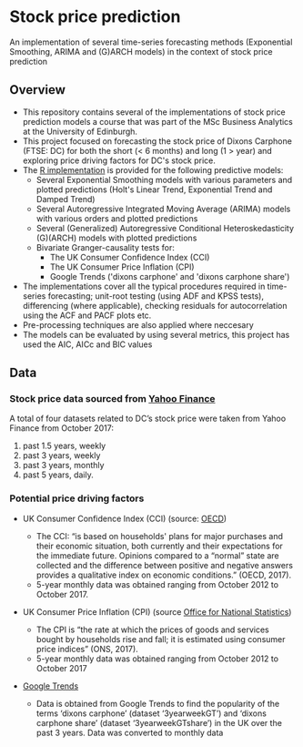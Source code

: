 # Stock price prediction
An implementation of several time-series forecasting methods (Exponential Smoothing, ARIMA and (G)ARCH models) in the context of stock price prediction

## Overview

- This repository contains several of the implementations of stock price prediction models a course that was part of the MSc Business Analytics at the University of Edinburgh. 
- This project focused on forecasting the stock price of Dixons Carphone (FTSE: DC) for both the short (< 6 months) and long (1 > year) and exploring price driving factors for DC's stock price. 
- The [R implementation](/stock_price_prediction/stock_price_prediction.R) is provided for the following predictive models:
  - Several Exponential Smoothing models with various parameters and plotted predictions (Holt's Linear Trend, Exponential Trend and Damped Trend)
  - Several Autoregressive Integrated Moving Average (ARIMA) models with various orders and plotted predictions
  - Several (Generalized) Autoregressive Conditional Heteroskedasticity (G)(ARCH) models with plotted predictions
  - Bivariate Granger-causality tests for:
    - The UK Consumer Confidence Index (CCI)
    - The UK Consumer Price Inflation (CPI)
    - Google Trends ('dixons carphone' and 'dixons carphone share')
- The implementations cover all the typical procedures required in time-series forecasting; unit-root testing (using ADF and KPSS tests), differencing (where applicable), checking residuals for autocorrelation using the ACF and PACF plots etc.
- Pre-processing techniques are also applied where neccesary
- The models can be evaluated by using several metrics, this project has used the AIC, AICc and BIC values

## Data

### Stock price data sourced from [Yahoo Finance](https://finance.yahoo.com/quote/DC.L)
A total of four datasets related to DC’s stock price were taken from Yahoo Finance from October 2017:
1. past 1.5 years, weekly
2. past 3 years, weekly
3. past 3 years, monthly 
4. past 5 years, daily.

### Potential price driving factors
- UK Consumer Confidence Index (CCI) (source: [OECD](https://data.oecd.org/leadind/consumer-confidence-index-cci.htm))
    - The CCI: “is based on households' plans for major purchases and their economic situation, both currently and their expectations for the immediate future. Opinions compared to a “normal” state are collected and the difference between positive and negative answers provides a qualitative index on economic conditions.” (OECD, 2017).
    - 5-year monthly data was obtained ranging from October 2012 to October 2017.

- UK Consumer Price Inflation (CPI) (source [Office for National Statistics](https://www.ons.gov.uk/economy/inflationandpriceindices/methodologies/consumerpriceinflationincludesall3indicescpihcpiandrpiqmi))
    - The CPI is “the rate at which the prices of goods and services bought by households rise and fall; it is estimated using consumer price indices” (ONS, 2017).
    - 5-year monthly data was obtained ranging from October 2012 to October 2017

- [Google Trends](https://trends.google.com/trends/) 
    - Data is obtained from Google Trends to find the popularity of the terms ‘dixons carphone’ (dataset ‘3yearweekGT’) and ‘dixons carphone share’ (dataset ‘3yearweekGTshare’) in the UK over the past 3 years. Data was converted to monthly data



